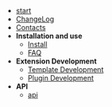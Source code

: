 <!-- docs/_sidebar.md -->

* [start](/)
* [ChangeLog](changelog.md)
* [Contacts](contact.md)
* **Installation and use**
    * [Install](install.md)
    * [FAQ](faq.md)
* **Extension Development**
    * [Template Development](template.md)
    * [Plugin Development](plugin.md)
* **API**
    * [api](api.md)
